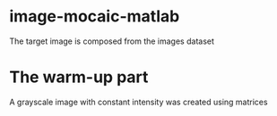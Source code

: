 # image-mocaic-matlab
The target image is composed from the images dataset

# The warm-up part
A grayscale image with constant intensity was created using matrices

